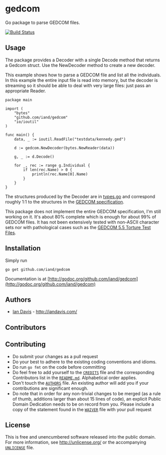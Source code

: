 # gedcom

Go package to parse GEDCOM files.

[![Build Status](https://travis-ci.org/iand/gedcom.svg?branch=master)](https://travis-ci.org/iand/gedcom)

## Usage

The package provides a Decoder with a single Decode method that returns a Gedcom struct. Use the NewDecoder method to create a new decoder.

This example shows how to parse a GEDCOM file and list all the individuals. In this example the entire input file is read into memory, but the decoder is streaming so it should be able to deal with very large files: just pass an appropriate Reader.


	package main

	import (
		"bytes"
		"github.com/iand/gedcom"
		"io/ioutil"
	)

    func main() {
		data, _ := ioutil.ReadFile("testdata/kennedy.ged")

		d := gedcom.NewDecoder(bytes.NewReader(data))

		g, _ := d.Decode()

		for _, rec := range g.Individual {
			if len(rec.Name) > 0 {
				println(rec.Name[0].Name)
			}			
		}
	}

The structures produced by the Decoder are in [types.go](types.go) and correspond roughly 1:1 to the structures in the [GEDCOM specification](http://homepages.rootsweb.ancestry.com/~pmcbride/gedcom/55gctoc.htm).

This package does not implement the entire GEDCOM specification, I'm still working on it. It's about 80% complete which is enough for about 99% of GEDCOM files. It has not been extensively tested with non-ASCII character sets nor with pathological cases such as the [GEDCOM 5.5 Torture Test Files](http://www.geditcom.com/gedcom.html).

## Installation

Simply run

	go get github.com/iand/gedcom

Documentation is at [http://godoc.org/github.com/iand/gedcom](http://godoc.org/github.com/iand/gedcom)

## Authors

* [Ian Davis](http://github.com/iand) - <http://iandavis.com/>


## Contributors


## Contributing

* Do submit your changes as a pull request
* Do your best to adhere to the existing coding conventions and idioms.
* Do run `go fmt` on the code before committing 
* Do feel free to add yourself to the [`CREDITS`](CREDITS) file and the
  corresponding Contributors list in the [`README.md`](README.md). 
  Alphabetical order applies.
* Don't touch the [`AUTHORS`](AUTHORS) file. An existing author will add you if 
  your contributions are significant enough.
* Do note that in order for any non-trivial changes to be merged (as a rule
  of thumb, additions larger than about 15 lines of code), an explicit
  Public Domain Dedication needs to be on record from you. Please include
  a copy of the statement found in the [`WAIVER`](WAIVER) file with your pull request

## License

This is free and unencumbered software released into the public domain. For more
information, see <http://unlicense.org/> or the accompanying [`UNLICENSE`](UNLICENSE) file.
